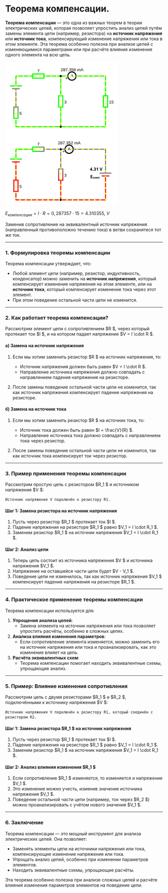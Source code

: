 # Теорема компенсации.

**Теорема компенсации** — это одна из важных теорем в теории электрических цепей, которая позволяет упростить анализ цепей путём замены элемента цепи (например, резистора) на **источник напряжения** или **источник тока**, компенсирующий изменение напряжения или тока в этом элементе. Эта теорема особенно полезна при анализе цепей с изменяющимися параметрами или при расчёте влияния изменения одного элемента на всю цепь.

![Теорема компенсации.](../img/109.png "Теорема компенсации.") 

$E_{компенсации} = I\cdot R = 0,287357\cdot 15 = 4.310355,\ V$

Заменив сопротивление на эквивалентный источник напряжения (направленный противоположно течению тока) в ветви сохранятеся тот же ток.

---

### **1. Формулировка теоремы компенсации**

Теорема компенсации утверждает, что:
- Любой элемент цепи (например, резистор, индуктивность, конденсатор) можно заменить на **источник напряжения**, который компенсирует изменение напряжения на этом элементе, или на **источник тока**, который компенсирует изменение тока через этот элемент.
- При этом поведение остальной части цепи не изменится.

---

### **2. Как работает теорема компенсации?**

Рассмотрим элемент цепи с сопротивлением $R $, через который протекает ток $I $, и на котором падает напряжение $V = I \cdot R $.

#### **а) Замена на источник напряжения**
1. Если мы хотим заменить резистор $R $ на источник напряжения, то:
   - Источник напряжения должен быть равен $V = I \cdot R $.
   - Направление источника напряжения должно совпадать с направлением падения напряжения на резисторе.

2. После замены поведение остальной части цепи не изменится, так как источник напряжения компенсирует падение напряжения на резисторе.

#### **б) Замена на источник тока**
1. Если мы хотим заменить резистор $R $ на источник тока, то:
   - Источник тока должен быть равен $I = \frac{V}{R} $.
   - Направление источника тока должно совпадать с направлением тока через резистор.

2. После замены поведение остальной части цепи не изменится, так как источник тока компенсирует ток через резистор.

---

### **3. Пример применения теоремы компенсации**

Рассмотрим простую цепь с резистором $R_1 $ и источником напряжения $V $:

```
Источник напряжения V подключён к резистору R1.
```

#### **Шаг 1: Замена резистора на источник напряжения**
1. Пусть через резистор $R_1 $ протекает ток $I $.
2. Падение напряжения на резисторе $R_1 $ равно $V_1 = I \cdot R_1 $.
3. Заменим резистор $R_1 $ на источник напряжения $V_1 = I \cdot R_1 $.

#### **Шаг 2: Анализ цепи**
1. Теперь цепь состоит из источника напряжения $V $ и источника напряжения $V_1 $.
2. Напряжение на оставшейся части цепи будет $V - V_1 $.
3. Поведение цепи не изменилось, так как источник напряжения $V_1 $ компенсирует падение напряжения на резисторе $R_1 $.

---

### **4. Практическое применение теоремы компенсации**

Теорема компенсации используется для:
1. **Упрощения анализа цепей**:
   - Замена элемента на источник напряжения или тока позволяет упростить расчёты, особенно в сложных цепях.
2. **Анализа влияния изменения параметров**:
   - Если сопротивление элемента изменяется, можно заменить его на источник напряжения или тока и проанализировать, как это изменение влияет на цепь.
3. **Расчёта эквивалентных схем**:
   - Теорема компенсации помогает находить эквивалентные схемы, упрощающие анализ.

---

### **5. Пример: Влияние изменения сопротивления**

Рассмотрим цепь с двумя резисторами $R_1 $ и $R_2 $, подключёнными к источнику напряжения $V $:

```
Источник напряжения V подключён к резистору R1, который соединён с резистором R2.
```

#### **Шаг 1: Замена резистора $R_1 $ на источник напряжения**
1. Пусть через резистор $R_1 $ протекает ток $I $.
2. Падение напряжения на резисторе $R_1 $ равно $V_1 = I \cdot R_1 $.
3. Заменим резистор $R_1 $ на источник напряжения $V_1 = I \cdot R_1 $.

#### **Шаг 2: Анализ влияния изменения $R_1 $**
1. Если сопротивление $R_1 $ изменяется, то изменяется и напряжение $V_1 $.
2. Это изменение можно учесть, изменив значение источника напряжения $V_1 $.
3. Поведение остальной части цепи (например, ток через $R_2 $) можно проанализировать с учётом нового значения $V_1 $.

---

### **6. Заключение**

Теорема компенсации — это мощный инструмент для анализа электрических цепей. Она позволяет:
- Заменять элементы цепи на источники напряжения или тока, компенсирующие изменение напряжения или тока.
- Упрощать анализ цепей, особенно при изменении параметров элементов.
- Находить эквивалентные схемы, упрощающие расчёты.

Эта теорема особенно полезна при анализе сложных цепей и расчёте влияния изменения параметров элементов на поведение цепи.